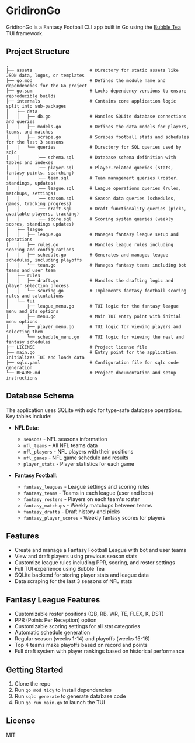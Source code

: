 # GridironGo
GridironGo is a Fantasy Football CLI app built in Go using the [Bubble Tea](https://github.com/charmbracelet/bubbletea) TUI framework.

## Project Structure
```
.
├── assets                      # Directory for static assets like JSON data, logos, or templates
├── go.mod                      # Defines the module name and dependencies for the Go project
├── go.sum                      # Locks dependency versions to ensure reproducible builds
├── internals                   # Contains core application logic split into sub-packages
│   ├── data
│   │   ├── db.go               # Handles SQLite database connections and queries
│   │   ├── models.go           # Defines the data models for players, teams, and matches
│   │   ├── scrape.go           # Scrapes football stats and schedules for the last 3 seasons
│   │   └── queries             # Directory for SQL queries used by sqlc
│   │       ├── schema.sql      # Database schema definition with tables and indexes
│   │       ├── player.sql      # Player-related queries (stats, fantasy points, searching)
│   │       ├── team.sql        # Team management queries (roster, standings, updates)
│   │       ├── league.sql      # League operations queries (rules, matchups, settings)
│   │       ├── season.sql      # Season data queries (schedules, games, tracking progress)
│   │       ├── draft.sql       # Draft functionality queries (picks, available players, tracking)
│   │       └── score.sql       # Scoring system queries (weekly scores, standings updates)
│   ├── league
│   │   ├── league.go           # Manages fantasy league setup and operations
│   │   ├── rules.go            # Handles league rules including scoring and configurations
│   │   ├── schedule.go         # Generates and manages league schedules, including playoffs
│   │   └── team.go             # Manages fantasy teams including bot teams and user team
│   ├── rules
│   │   ├── draft.go            # Handles the drafting logic and player selection process
│   │   └── scoring.go          # Implements fantasy football scoring rules and calculations
│   └── tui
│       ├── league_menu.go      # TUI logic for the fantasy league menu and its options
│       ├── menu.go             # Main TUI entry point with initial menu options
│       ├── player_menu.go      # TUI logic for viewing players and selecting them
│       └── schedule_menu.go    # TUI logic for viewing the real and fantasy schedules
├── LICENSE                     # Project license file
├── main.go                     # Entry point for the application. Initializes TUI and loads data
├── sqlc.yaml                   # Configuration file for sqlc code generation
└── README.md                   # Project documentation and setup instructions
```

## Database Schema
The application uses SQLite with sqlc for type-safe database operations. Key tables include:

- **NFL Data**: 
  - `seasons` - NFL seasons information
  - `nfl_teams` - All NFL teams data
  - `nfl_players` - NFL players with their positions
  - `nfl_games` - NFL game schedule and results
  - `player_stats` - Player statistics for each game

- **Fantasy Football**:
  - `fantasy_leagues` - League settings and scoring rules
  - `fantasy_teams` - Teams in each league (user and bots)
  - `fantasy_rosters` - Players on each team's roster
  - `fantasy_matchups` - Weekly matchups between teams
  - `fantasy_drafts` - Draft history and picks
  - `fantasy_player_scores` - Weekly fantasy scores for players

## Features
- Create and manage a Fantasy Football League with bot and user teams
- View and draft players using previous season stats
- Customize league rules including PPR, scoring, and roster settings
- Full TUI experience using Bubble Tea
- SQLite backend for storing player stats and league data
- Data scraping for the last 3 seasons of NFL stats

## Fantasy League Features
- Customizable roster positions (QB, RB, WR, TE, FLEX, K, DST)
- PPR (Points Per Reception) option
- Customizable scoring settings for all stat categories
- Automatic schedule generation
- Regular season (weeks 1-14) and playoffs (weeks 15-16)
- Top 4 teams make playoffs based on record and points
- Full draft system with player rankings based on historical performance

## Getting Started
1. Clone the repo
2. Run `go mod tidy` to install dependencies
3. Run `sqlc generate` to generate database code
4. Run `go run main.go` to launch the TUI

## License
MIT
